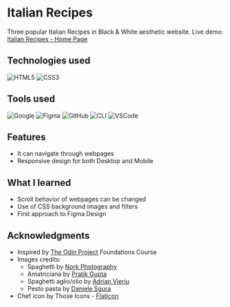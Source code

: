 <!-- INTRO -->
# Italian Recipes

Three popular Italian Recipes in Black & White aesthetic website.
Live demo: [Italian Recipes - Home Page](https://krssclaire.github.io/odin-recipes/)


<!-- ABOUT THE PROJECT -->
## Technologies used

![HTML5](https://img.shields.io/badge/html5-%23E34F26.svg?style=for-the-badge&logo=html5&logoColor=white) 
![CSS3](https://img.shields.io/badge/css3-%231572B6.svg?style=for-the-badge&logo=css3&logoColor=white)      


## Tools used

![Google](https://img.shields.io/badge/google-4285F4?style=for-the-badge&logo=google&logoColor=white)
![Figma](https://img.shields.io/badge/Figma-F24E1E?style=for-the-badge&logo=figma&logoColor=white)
![GitHub](https://img.shields.io/badge/GitHub-100000?style=for-the-badge&logo=github&logoColor=white)
![CLI](https://img.shields.io/badge/Terminal-%23121011.svg?style=for-the-badge&logo=gnu-bash&logoColor=white)
![VSCode](https://img.shields.io/badge/Visual%20Studio%20Code-0078d7.svg?style=for-the-badge&logo=visual-studio-code&logoColor=white)


## Features

* It can navigate through webpages
* Responsive design for both Desktop and Mobile


## What I learned

* Scroll behavior of webpages can be changed
* Use of CSS background images and filters
* First approach to Figma Design


<!-- ACKNOWLEDGMENTS -->
## Acknowledgments

* Inspired by [The Odin Project](https://www.theodinproject.com/) Foundations Course
* Images credits:
    * Spaghetti by [Nork Photography](https://www.pexels.com/@norkphotography/)
    * Amatriciana by [Pratik Gupta](https://unsplash.com/@graylab)
    * Spaghetti aglio/olio by [Adrian Vieriu](https://www.pexels.com/@printexstar/)
    * Pesto pasta by [Daniele Sgura](https://www.pexels.com/@daniele-sgura-2571626/)
* Chef icon by Those Icons - [Flaticon](https://www.flaticon.com/free-icons/chef)